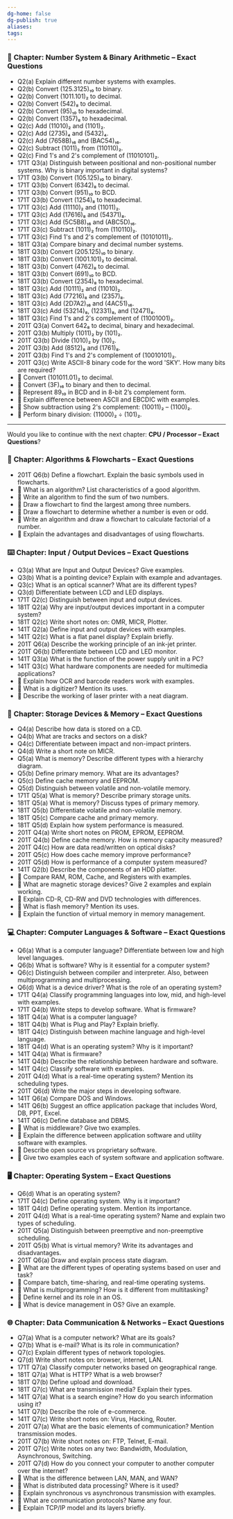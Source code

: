 ```yaml
---
dg-home: false
dg-publish: true
aliases: 
tags:
---
```

### 🔢 **Chapter: Number System & Binary Arithmetic – Exact Questions**

* Q2(a) Explain different number systems with examples.
* Q2(b) Convert (125.3125)₁₀ to binary.
* Q2(b) Convert (1011.101)₂ to decimal.
* Q2(b) Convert (542)₈ to decimal.
* Q2(b) Convert (95)₁₀ to hexadecimal.
* Q2(b) Convert (1357)₈ to hexadecimal.
* Q2(c) Add (11010)₂ and (1101)₂.
* Q2(c) Add (2735)₄ and (5432)₄.
* Q2(c) Add (7658B)₁₆ and (BAC54)₁₆.
* Q2(c) Subtract (1011)₂ from (110110)₂.
* Q2(c) Find 1's and 2's complement of (11010101)₂.
* 171T Q3(a) Distinguish between positional and non-positional number systems. Why is binary important in digital systems?
* 171T Q3(b) Convert (105.125)₁₀ to binary.
* 171T Q3(b) Convert (6342)₈ to decimal.
* 171T Q3(b) Convert (951)₁₀ to BCD.
* 171T Q3(b) Convert (1254)₈ to hexadecimal.
* 171T Q3(c) Add (11110)₂ and (11011)₂.
* 171T Q3(c) Add (17616)₈ and (54371)₈.
* 171T Q3(c) Add (5C5B8)₁₆ and (ABC5D)₁₆.
* 171T Q3(c) Subtract (1011)₂ from (110110)₂.
* 171T Q3(c) Find 1's and 2's complement of (10101011)₂.
* 181T Q3(a) Compare binary and decimal number systems.
* 181T Q3(b) Convert (205.125)₁₀ to binary.
* 181T Q3(b) Convert (1001.101)₂ to decimal.
* 181T Q3(b) Convert (4762)₈ to decimal.
* 181T Q3(b) Convert (691)₁₀ to BCD.
* 181T Q3(b) Convert (2354)₈ to hexadecimal.
* 181T Q3(c) Add (10111)₂ and (11010)₂.
* 181T Q3(c) Add (77216)₈ and (2357)₈.
* 181T Q3(c) Add (2D7A2)₁₆ and (4AC51)₁₆.
* 181T Q3(c) Add (53214)₈, (12331)₈, and (12471)₈.
* 181T Q3(c) Find 1's and 2's complement of (11001001)₂.
* 201T Q3(a) Convert 642₈ to decimal, binary and hexadecimal.
* 201T Q3(b) Multiply (1011)₂ by (101)₂.
* 201T Q3(b) Divide (1010)₂ by (10)₂.
* 201T Q3(b) Add (8512)₈ and (1761)₈.
* 201T Q3(b) Find 1's and 2's complement of (10010101)₂.
* 201T Q3(c) Write ASCII-8 binary code for the word 'SKY'. How many bits are required?
* 📌 Convert (101011.01)₂ to decimal.
* 📌 Convert (3F)₁₆ to binary and then to decimal.
* 📌 Represent 89₁₀ in BCD and in 8-bit 2’s complement form.
* 📌 Explain difference between ASCII and EBCDIC with examples.
* 📌 Show subtraction using 2's complement: (10011)₂ – (1100)₂.
* 📌 Perform binary division: (11000)₂ ÷ (101)₂.

---

Would you like to continue with the next chapter: **CPU / Processor – Exact Questions**?

### 🔄 **Chapter: Algorithms & Flowcharts – Exact Questions**

* 201T Q6(b) Define a flowchart. Explain the basic symbols used in flowcharts.
* 📌 What is an algorithm? List characteristics of a good algorithm.
* 📌 Write an algorithm to find the sum of two numbers.
* 📌 Draw a flowchart to find the largest among three numbers.
* 📌 Draw a flowchart to determine whether a number is even or odd.
* 📌 Write an algorithm and draw a flowchart to calculate factorial of a number.
* 📌 Explain the advantages and disadvantages of using flowcharts.

### ⌨️ **Chapter: Input / Output Devices – Exact Questions**

* Q3(a) What are Input and Output Devices? Give examples.
* Q3(b) What is a pointing device? Explain with example and advantages.
* Q3(c) What is an optical scanner? What are its different types?
* Q3(d) Differentiate between LCD and LED displays.
* 171T Q2(c) Distinguish between input and output devices.
* 181T Q2(a) Why are input/output devices important in a computer system?
* 181T Q2(c) Write short notes on: OMR, MICR, Plotter.
* 141T Q2(a) Define input and output devices with examples.
* 141T Q2(c) What is a flat panel display? Explain briefly.
* 201T Q6(a) Describe the working principle of an ink-jet printer.
* 201T Q6(b) Differentiate between LCD and LED monitor.
* 141T Q3(a) What is the function of the power supply unit in a PC?
* 141T Q3(c) What hardware components are needed for multimedia applications?
* 📌 Explain how OCR and barcode readers work with examples.
* 📌 What is a digitizer? Mention its uses.
* 📌 Describe the working of laser printer with a neat diagram.

### 💾 **Chapter: Storage Devices & Memory – Exact Questions**

* Q4(a) Describe how data is stored on a CD.
* Q4(b) What are tracks and sectors on a disk?
* Q4(c) Differentiate between impact and non-impact printers.
* Q4(d) Write a short note on MICR.
* Q5(a) What is memory? Describe different types with a hierarchy diagram.
* Q5(b) Define primary memory. What are its advantages?
* Q5(c) Define cache memory and EEPROM.
* Q5(d) Distinguish between volatile and non-volatile memory.
* 171T Q5(a) What is memory? Describe primary storage units.
* 181T Q5(a) What is memory? Discuss types of primary memory.
* 181T Q5(b) Differentiate volatile and non-volatile memory.
* 181T Q5(c) Compare cache and primary memory.
* 181T Q5(d) Explain how system performance is measured.
* 201T Q4(a) Write short notes on PROM, EPROM, EEPROM.
* 201T Q4(b) Define cache memory. How is memory capacity measured?
* 201T Q4(c) How are data read/written on optical disks?
* 201T Q5(c) How does cache memory improve performance?
* 201T Q5(d) How is performance of a computer system measured?
* 141T Q2(b) Describe the components of an HDD platter.
* 📌 Compare RAM, ROM, Cache, and Registers with examples.
* 📌 What are magnetic storage devices? Give 2 examples and explain working.
* 📌 Explain CD-R, CD-RW and DVD technologies with differences.
* 📌 What is flash memory? Mention its uses.
* 📌 Explain the function of virtual memory in memory management.

### 💻 **Chapter: Computer Languages & Software – Exact Questions**

* Q6(a) What is a computer language? Differentiate between low and high level languages.
* Q6(b) What is software? Why is it essential for a computer system?
* Q6(c) Distinguish between compiler and interpreter. Also, between multiprogramming and multiprocessing.
* Q6(d) What is a device driver? What is the role of an operating system?
* 171T Q4(a) Classify programming languages into low, mid, and high-level with examples.
* 171T Q4(b) Write steps to develop software. What is firmware?
* 181T Q4(a) What is a computer language?
* 181T Q4(b) What is Plug and Play? Explain briefly.
* 181T Q4(c) Distinguish between machine language and high-level language.
* 181T Q4(d) What is an operating system? Why is it important?
* 141T Q4(a) What is firmware?
* 141T Q4(b) Describe the relationship between hardware and software.
* 141T Q4(c) Classify software with examples.
* 201T Q4(d) What is a real-time operating system? Mention its scheduling types.
* 201T Q6(d) Write the major steps in developing software.
* 141T Q6(a) Compare DOS and Windows.
* 141T Q6(b) Suggest an office application package that includes Word, DB, PPT, Excel.
* 141T Q6(c) Define database and DBMS.
* 📌 What is middleware? Give two examples.
* 📌 Explain the difference between application software and utility software with examples.
* 📌 Describe open source vs proprietary software.
* 📌 Give two examples each of system software and application software.

### 🖥️ **Chapter: Operating System – Exact Questions**

* Q6(d) What is an operating system?
* 171T Q4(c) Define operating system. Why is it important?
* 181T Q4(d) Define operating system. Mention its importance.
* 201T Q4(d) What is a real-time operating system? Name and explain two types of scheduling.
* 201T Q5(a) Distinguish between preemptive and non-preemptive scheduling.
* 201T Q5(b) What is virtual memory? Write its advantages and disadvantages.
* 201T Q6(a) Draw and explain process state diagram.
* 📌 What are the different types of operating systems based on user and task?
* 📌 Compare batch, time-sharing, and real-time operating systems.
* 📌 What is multiprogramming? How is it different from multitasking?
* 📌 Define kernel and its role in an OS.
* 📌 What is device management in OS? Give an example.

### 🌐 **Chapter: Data Communication & Networks – Exact Questions**

* Q7(a) What is a computer network? What are its goals?
* Q7(b) What is e-mail? What is its role in communication?
* Q7(c) Explain different types of network topologies.
* Q7(d) Write short notes on: browser, internet, LAN.
* 171T Q7(a) Classify computer networks based on geographical range.
* 181T Q7(a) What is HTTP? What is a web browser?
* 181T Q7(b) Define upload and download.
* 181T Q7(c) What are transmission media? Explain their types.
* 141T Q7(a) What is a search engine? How do you search information using it?
* 141T Q7(b) Describe the role of e-commerce.
* 141T Q7(c) Write short notes on: Virus, Hacking, Router.
* 201T Q7(a) What are the basic elements of communication? Mention transmission modes.
* 201T Q7(b) Write short notes on: FTP, Telnet, E-mail.
* 201T Q7(c) Write notes on any two: Bandwidth, Modulation, Asynchronous, Switching.
* 201T Q7(d) How do you connect your computer to another computer over the internet?
* 📌 What is the difference between LAN, MAN, and WAN?
* 📌 What is distributed data processing? Where is it used?
* 📌 Explain synchronous vs asynchronous transmission with examples.
* 📌 What are communication protocols? Name any four.
* 📌 Explain TCP/IP model and its layers briefly.
